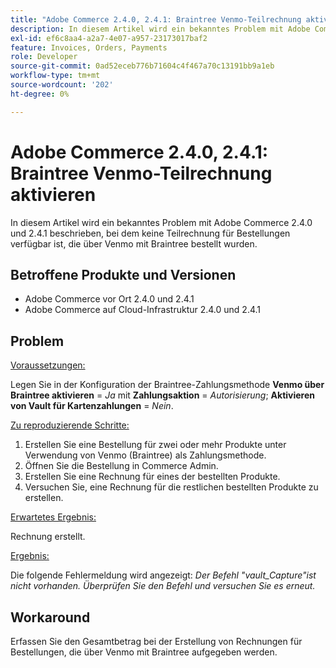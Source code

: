 ```yaml
---
title: "Adobe Commerce 2.4.0, 2.4.1: Braintree Venmo-Teilrechnung aktivieren"
description: In diesem Artikel wird ein bekanntes Problem mit Adobe Commerce 2.4.0 und 2.4.1 beschrieben, bei dem keine Teilrechnung für Bestellungen verfügbar ist, die über Venmo mit Braintree bestellt wurden.
exl-id: ef6c8aa4-a2a7-4e07-a957-23173017baf2
feature: Invoices, Orders, Payments
role: Developer
source-git-commit: 0ad52eceb776b71604c4f467a70c13191bb9a1eb
workflow-type: tm+mt
source-wordcount: '202'
ht-degree: 0%

---
```


# Adobe Commerce 2.4.0, 2.4.1: Braintree Venmo-Teilrechnung aktivieren

In diesem Artikel wird ein bekanntes Problem mit Adobe Commerce 2.4.0 und 2.4.1 beschrieben, bei dem keine Teilrechnung für Bestellungen verfügbar ist, die über Venmo mit Braintree bestellt wurden.

## Betroffene Produkte und Versionen

* Adobe Commerce vor Ort 2.4.0 und 2.4.1
* Adobe Commerce auf Cloud-Infrastruktur 2.4.0 und 2.4.1

## Problem

<u>Voraussetzungen:</u>

Legen Sie in der Konfiguration der Braintree-Zahlungsmethode **Venmo über Braintree aktivieren** = *Ja* mit **Zahlungsaktion** = *Autorisierung*; **Aktivieren von Vault für Kartenzahlungen** = *Nein*.

<u>Zu reproduzierende Schritte:</u>

1. Erstellen Sie eine Bestellung für zwei oder mehr Produkte unter Verwendung von Venmo (Braintree) als Zahlungsmethode.
1. Öffnen Sie die Bestellung in Commerce Admin.
1. Erstellen Sie eine Rechnung für eines der bestellten Produkte.
1. Versuchen Sie, eine Rechnung für die restlichen bestellten Produkte zu erstellen.

<u>Erwartetes Ergebnis:</u>

Rechnung erstellt.

<u>Ergebnis:</u>

Die folgende Fehlermeldung wird angezeigt: *Der Befehl &quot;vault\_Capture&quot;ist nicht vorhanden. Überprüfen Sie den Befehl und versuchen Sie es erneut.*

## Workaround

Erfassen Sie den Gesamtbetrag bei der Erstellung von Rechnungen für Bestellungen, die über Venmo mit Braintree aufgegeben werden.

